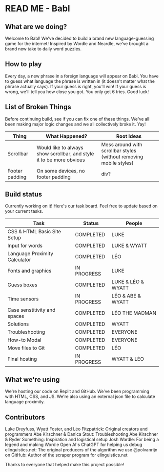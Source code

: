 # READ ME - Babl

## What are we doing?
Welcome to Babl! We've decided to build a brand new language-guessing game for the internet! Inspired by Wordle and Neardle, we've brought a brand new take to daily word puzzles. 

## How to play
Every day, a new phrase in a foreign language will appear on Babl. You have to guess what language the phrase is written in (it doesn't matter what the phrase actually says). If your guess is right, you'll win! If your guess is wrong, we'll tell you how close you got. You only get 6 tries. Good luck!

## List of Broken Things
Before continuing build, see if you can fix one of these things. We've all been making major logic changes and we all collectively broke it. Yay!

|Thing|What Happened?|Root Ideas|
|---|---|---|
|Scrollbar|Would like to always show scrollbar, and style it to be more obvious|Mess around with scrollbar styles (without removing mobile styles)|
|Footer padding|On some devices, no footer padding|div?|

## Build status
Currently working on it! Here's our task board. Feel free to update based on your current tasks. 

|Task|Status|People|
|---|---|---|
|CSS & HTML Basic Site Setup|COMPLETED|LUKE|
|Input for words|COMPLETED|LUKE & WYATT|
|Language Proximity Calculator|COMPLETED|LÉO|
|Fonts and graphics|IN PROGRESS|LUKE|
|Guess boxes|COMPLETED|LUKE & LÉO & WYATT|
|Time sensors|IN PROGRESS|LÉO & ABE & WYATT|
|Case senstitivity and spaces|COMPLETED|LÉO THE MADMAN|
|Solutions|COMPLETED|WYATT|
|Troubleshooting|COMPLETED|EVERYONE|
|How-to Modal|COMPLETED|EVERYONE|
|Move files to Git|COMPLETED|LÉO|
|Final hosting|IN PROGRESS|WYATT & LÉO|

## What we're using
We're hosting our code on Replit and GitHub. We've been programming with HTML, CSS, and JS. We're also using an external json file to calculate language proximity.

## Contributors
Luke Dreyfuss, Wyatt Foster, and Léo Fitzpatrick: Original creators and programmers
Abe Kirschner & Danica Stout: Troubleshooting
Abe Kirschner & Ryder Something: Inspiration and logistical setup
Josh Wardle: For being a legend and making Wordle
Open AI's ChatGPT for helping us debug
elinguistics.net: The original producers of the algorithm we use
@polvanrijn on GitHub: Author of the scraper program for elinguistics.net

Thanks to everyone that helped make this project possible!